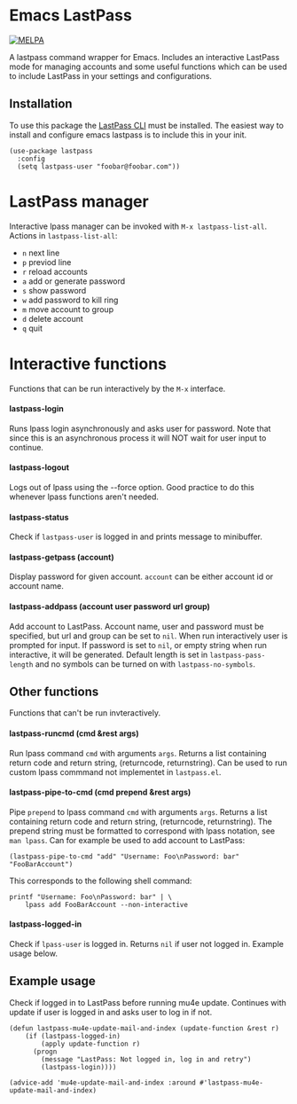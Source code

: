 # Emacs LastPass

[![MELPA](https://melpa.org/packages/lastpass-badge.svg)](https://melpa.org/#/lastpass)

A lastpass command wrapper for Emacs.
Includes an interactive LastPass mode for managing accounts and some useful functions which can be used to include LastPass in your settings and configurations.

## Installation

To use this package the [LastPass CLI](https://github.com/lastpass/lastpass-cli) must be installed.
The easiest way to install and configure emacs lastpass is to include this in your init.

``` emacs-lisp
(use-package lastpass
  :config
  (setq lastpass-user "foobar@foobar.com"))
```

# LastPass manager

Interactive lpass manager can be invoked with `M-x lastpass-list-all`.
Actions in `lastpass-list-all`:
- `n` next line
- `p` previod line
- `r` reload accounts
- `a` add or generate password
- `s` show password
- `w` add password to kill ring
- `m` move account to group
- `d` delete account
- `q` quit

# Interactive functions

Functions that can be run interactively by the `M-x` interface.

#### lastpass-login

Runs lpass login asynchronously and asks user for password.
Note that since this is an asynchronous process it will NOT wait for user input to continue.

#### lastpass-logout

Logs out of lpass using the --force option.
Good practice to do this whenever lpass functions aren't needed.

#### lastpass-status

Check if `lastpass-user` is logged in and prints message to minibuffer.

#### lastpass-getpass (account)

Display password for given account.
`account` can be either account id or account name.

#### lastpass-addpass (account user password url group)

Add account to LastPass.
Account name, user and password must be specified, but url and group can be set to `nil`.
When run interactively user is prompted for input.
If password is set to `nil`, or empty string when run interactive, it will be generated.
Default length is set in `lastpass-pass-length` and no symbols can be turned on with `lastpass-no-symbols`.

## Other functions

Functions that can't be run invteractively.

#### lastpass-runcmd (cmd &rest args)

Run lpass command `cmd` with arguments `args`.
Returns a list containing return code and return string, (returncode, returnstring).
Can be used to run custom lpass commmand not implementet in `lastpass.el`.

#### lastpass-pipe-to-cmd (cmd prepend &rest args)

Pipe `prepend` to lpass command `cmd` with arguments `args`.
Returns a list containing return code and return string, (returncode, returnstring).
The prepend string must be formatted to correspond with lpass notation, see `man lpass`.
Can for example be used to add account to LastPass:

``` emacs-lisp
(lastpass-pipe-to-cmd "add" "Username: Foo\nPassword: bar" "FooBarAccount")
```

This corresponds to the following shell command:

``` shell
printf "Username: Foo\nPassword: bar" | \
    lpass add FooBarAccount --non-interactive
```

#### lastpass-logged-in

Check if `lpass-user` is logged in.
Returns `nil` if user not logged in.
Example usage below.

## Example usage

Check if logged in to LastPass before running mu4e update.
Continues with update if user is logged in and asks user to log in if not.

``` emacs-lisp
(defun lastpass-mu4e-update-mail-and-index (update-function &rest r)
    (if (lastpass-logged-in)
        (apply update-function r)
      (progn
        (message "LastPass: Not logged in, log in and retry")
        (lastpass-login))))

(advice-add 'mu4e-update-mail-and-index :around #'lastpass-mu4e-update-mail-and-index)
```
